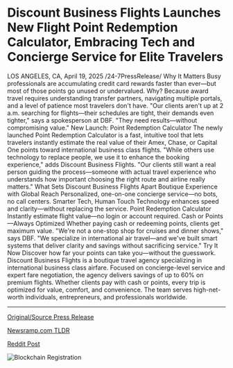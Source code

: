 # Discount Business Flights Launches New Flight Point Redemption Calculator, Embracing Tech and Concierge Service for Elite Travelers

LOS ANGELES, CA, April 19, 2025 /24-7PressRelease/  Why It Matters Busy professionals are accumulating credit card rewards faster than ever—but most of those points go unused or undervalued. Why? Because award travel requires understanding transfer partners, navigating multiple portals, and a level of patience most travelers don't have.  "Our clients aren't up at 2 a.m. searching for flights—their schedules are tight, their demands even tighter," says a spokesperson at DBF. "They need results—without compromising value."  New Launch: Point Redemption Calculator The newly launched Point Redemption Calculator is a fast, intuitive tool that lets travelers instantly estimate the real value of their Amex, Chase, or Capital One points toward international business class flights.  "While others use technology to replace people, we use it to enhance the booking experience," adds Discount Business Flights. "Our clients still want a real person guiding the process—someone with actual travel experience who understands how important choosing the right route and airline really matters."  What Sets Discount Business Flights Apart  Boutique Experience with Global Reach Personalized, one-on-one concierge service—no bots, no call centers.  Smarter Tech, Human Touch Technology enhances speed and clarity—without replacing the service.  Point Redemption Calculator Instantly estimate flight value—no login or account required.  Cash or Points—Always Optimized Whether paying cash or redeeming points, clients get maximum value.  "We're not a one-stop shop for cruises and dinner shows," says DBF. "We specialize in international air travel—and we've built smart systems that deliver clarity and savings without sacrificing service."  Try It Now Discover how far your points can take you—without the guesswork.  Discount Business Flights is a boutique travel agency specializing in international business class airfare. Focused on concierge-level service and expert fare negotiation, the agency delivers savings of up to 60% on premium flights. Whether clients pay with cash or points, every trip is optimized for value, comfort, and convenience. The team serves high-net-worth individuals, entrepreneurs, and professionals worldwide. 

---

[Original/Source Press Release](https://www.24-7pressrelease.com/press-release/522009/discount-business-flights-launches-new-flight-point-redemption-calculator-embracing-tech-and-concierge-service-for-elite-travelers)
                    

[Newsramp.com TLDR](https://newsramp.com/curated-news/new-point-redemption-calculator-launched-by-discount-business-flights/3e0e621a5e0f5e7601209072f9056d38) 

 



[Reddit Post](https://www.reddit.com/r/Business_NewsRamp/comments/1k2qobe/new_point_redemption_calculator_launched_by/) 



![Blockchain Registration](https://cdn.newsramp.app/24-7PressRelease/qrcode/254/19/epiccCdq.webp)